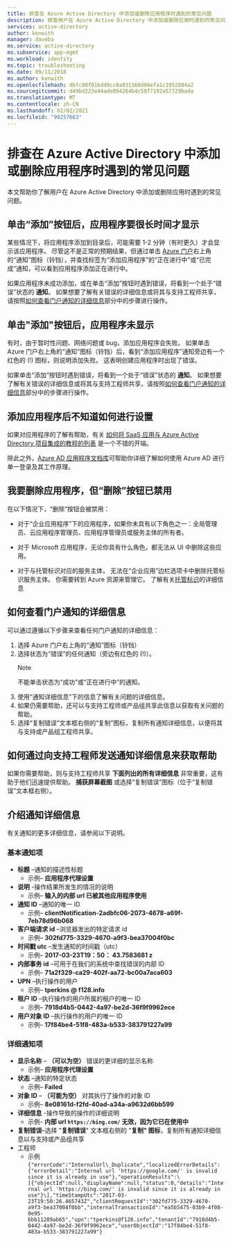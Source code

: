 ```yaml
---
title: 排查在 Azure Active Directory 中添加或删除应用程序时遇到的常见问题
description: 排查用户在 Azure Active Directory 中添加或删除应用时遇到的常见问题。
services: active-directory
author: kenwith
manager: daveba
ms.service: active-directory
ms.subservice: app-mgmt
ms.workload: identity
ms.topic: troubleshooting
ms.date: 09/11/2018
ms.author: kenwith
ms.openlocfilehash: dbfc90f01bdd9cc0a831160d06efa1c3952884a2
ms.sourcegitcommit: d49bd223e44ade094264b4c58f7192a57729bada
ms.translationtype: MT
ms.contentlocale: zh-CN
ms.lasthandoff: 02/02/2021
ms.locfileid: "99257663"
---
```

# <a name="troubleshoot-common-problem-adding-or-removing-an-application-to-azure-active-directory"></a>排查在 Azure Active Directory 中添加或删除应用程序时遇到的常见问题
本文帮助你了解用户在 Azure Active Directory 中添加或删除应用时遇到的常见问题。

## <a name="i-clicked-the-add-button-and-my-application-took-a-long-time-to-appear"></a>单击“添加”按钮后，应用程序要很长时间才显示
某些情况下，将应用程序添加到目录后，可能需要 1-2 分钟（有时更久）才会显示该应用程序。 尽管这不是正常的预期结果，但通过单击 [Azure 门户](https://portal.azure.com/)右上角的“通知”图标（铃铛），并查找标签为“添加应用程序”的“正在进行中”或“已完成”通知，可以看到应用程序添加正在进行中。

如果应用程序未成功添加，或在单击“添加”按钮时遇到错误，将看到一个处于“错误”状态的 **通知**。 如果想要了解有关错误的详细信息或将其与支持工程师共享，请按照[如何查看门户通知的详细信息](#how-to-see-the-details-of-a-portal-notification)部分中的步骤进行操作。

## <a name="i-clicked-the-add-button-and-my-application-didnt-appear"></a>单击"添加"按钮后，应用程序未显示
有时，由于暂时性问题、网络问题或 bug，添加应用程序会失败。 如果单击 Azure 门户右上角的“通知”图标（铃铛）后，看到“添加应用程序”通知旁边有一个红色的 (!) 图标，则说明添加失败。 这表明创建应用程序时出现了错误。

如果单击“添加”按钮时遇到错误，将看到一个处于“错误”状态的 **通知**。 如果想要了解有关错误的详细信息或将其与支持工程师共享，请按照[如何查看门户通知的详细信息](#how-to-see-the-details-of-a-portal-notification)部分中的步骤进行操作。

## <a name="i-dont-know-how-to-set-up-my-application-once-ive-added-it"></a>添加应用程序后不知道如何进行设置
如果对应用程序的了解有帮助，有关 [如何将 SaaS 应用与 Azure Active Directory 项目集成的教程的列表](../saas-apps/tutorial-list.md) 是一个不错的开端。

除此之外，[Azure AD 应用程序文档库](./what-is-application-management.md)可帮助你详细了解如何使用 Azure AD 进行单一登录及其工作原理。

## <a name="i-want-to-delete-an-application-but-the-delete-button-is-disabled"></a>我要删除应用程序，但“删除”按钮已禁用

在以下情况下，“删除”按钮会被禁用：

- 对于“企业应用程序”下的应用程序，如果你未具有以下角色之一：全局管理员、云应用程序管理员、应用程序管理员或服务主体的所有者。

- 对于 Microsoft 应用程序，无论你具有什么角色，都无法从 UI 中删除这些应用。

- 对于与托管标识对应的服务主体， 无法在“企业应用”边栏选项卡中删除托管标识服务主体。 你需要转到 Azure 资源来管理它。 了解有关[托管标识](../managed-identities-azure-resources/overview.md)的详细信息

## <a name="how-to-see-the-details-of-a-portal-notification"></a>如何查看门户通知的详细信息
可以通过遵循以下步骤来查看任何门户通知的详细信息：
1.  选择 Azure 门户右上角的“通知”图标（铃铛）
2.  选择状态为“错误”的任何通知（旁边有红色的 (!)）。
    >[!NOTE]
    >不能单击状态为“成功”或“正在进行中”的通知。
4.  使用“通知详细信息”下的信息了解有关问题的详细信息。
5.  如果仍需要帮助，还可以与支持工程师或产品组共享此信息以获取有关问题的帮助。
6.  选择“复制错误”文本框右侧的“复制”图标，复制所有通知详细信息，以便将其与支持或产品组工程师共享。

## <a name="how-to-get-help-by-sending-notification-details-to-a-support-engineer"></a>如何通过向支持工程师发送通知详细信息来获取帮助
如果你需要帮助，则与支持工程师共享 **下面列出的所有详细信息** 非常重要，这有助于他们迅速提供帮助。 **捕获屏幕截图** 或选择“复制错误”图标（位于“复制错误”文本框右侧）。

## <a name="notification-details-explained"></a>介绍通知详细信息
有关通知的更多详细信息，请参阅以下说明。

### <a name="essential-notification-items"></a>基本通知项
- **标题** –通知的描述性标题
  * 示例– **应用程序代理设置**
- **说明** -操作结果所发生的情况的说明
  -   示例– **输入的内部 url 已被其他应用程序使用**
- **通知 ID** –通知的唯一 ID
  -   示例– **clientNotification-2adbfc06-2073-4678-a69f-7eb78d96b068**
- **客户端请求 id** –浏览器发出的特定请求 id
  -   示例– **302fd775-3329-4670-a9f3-bea37004f0bc**
- **时间戳 utc** –发生通知的时间戳（utc）
  -   示例– **2017-03-23T19：50： 43.7583681 z**
- **内部事务 id** –可用于在我们的系统中查找错误的内部 ID
  -   示例– **71a2f329-ca29-402f-aa72-bc00a7aca603**
- **UPN** –执行操作的用户
  -   示例– **tperkins \@ f128.info**
- **租户 ID** –执行操作的用户所属的租户的唯一 ID
  -   示例– **7918d4b5-0442-4a97-be2d-36f9f9962ece**
- **用户对象 ID** –执行操作的用户的唯一 ID
  -   示例– **17f84be4-51f8-483a-b533-383791227a99**

### <a name="detailed-notification-items"></a>详细通知项
-   **显示名称** – **（可以为空）** 错误的更详细的显示名称
    -   示例– **应用程序代理设置**
-   **状态** –通知的特定状态
    -   示例– **Failed**
-   **对象 ID** – **（可能为空）** 对其执行了操作的对象 ID
    -   示例– **8e08161d-f2fd-40ad-a34a-a9632d6bb599**
-   **详细信息** -操作导致的操作的详细说明
    -   示例- **内部 url `https://bing.com/` 无效，因为它已在使用中**
-   **复制错误**–选择 "**复制错误**" 文本框右侧的 "**复制" 图标**，复制所有通知详细信息以与支持或产品组共享 
-   工程师
    -   示例 ```{"errorCode":"InternalUrl\_Duplicate","localizedErrorDetails":{"errorDetail":"Internal url 'https://google.com/' is invalid since it is already in use"},"operationResults":\[{"objectId":null,"displayName":null,"status":0,"details":"Internal url 'https://bing.com/' is invalid since it is already in use"}\],"timeStampUtc":"2017-03-23T19:50:26.465743Z","clientRequestId":"302fd775-3329-4670-a9f3-bea37004f0bb","internalTransactionId":"ea5b5475-03b9-4f08-8e95-bbb11289ab65","upn":"tperkins@f128.info","tenantId":"7918d4b5-0442-4a97-be2d-36f9f9962ece","userObjectId":"17f84be4-51f8-483a-b533-383791227a99"}```
